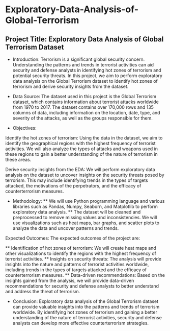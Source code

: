 # Exploratory-Data-Analysis-of-Global-Terrorism

## Project Title: Exploratory Data Analysis of Global Terrorism Dataset

* Introduction:
Terrorism is a significant global security concern. Understanding the patterns and trends in terrorist activities can aid security and defense analysts in identifying hot zones of terrorism and potential security threats. In this project, we aim to perform exploratory data analysis on the Global Terrorism dataset to identify hot zones of terrorism and derive security insights from the dataset.

* Data Source:
The dataset used in this project is the Global Terrorism dataset, which contains information about terrorist attacks worldwide from 1970 to 2017. The dataset contains over 170,000 rows and 135 columns of data, including information on the location, date, type, and severity of the attacks, as well as the groups responsible for them.

* Objectives:

Identify the hot zones of terrorism: Using the data in the dataset, we aim to identify the geographical regions with the highest frequency of terrorist activities. We will also analyze the types of attacks and weapons used in these regions to gain a better understanding of the nature of terrorism in these areas.

Derive security insights from the EDA: We will perform exploratory data analysis on the dataset to uncover insights on the security threats posed by terrorism. This may include identifying trends in the types of targets attacked, the motivations of the perpetrators, and the efficacy of counterterrorism measures.

* Methodology:
** We will use Python programming language and various libraries such as Pandas, Numpy, Seaborn, and Matplotlib to perform exploratory data analysis. 
** The dataset will be cleaned and preprocessed to remove missing values and inconsistencies. We will use visualizations such as heat maps, bar graphs, and scatter plots to analyze the data and uncover patterns and trends.

Expected Outcomes:
The expected outcomes of the project are:

** Identification of hot zones of terrorism: We will create heat maps and other visualizations to identify the regions with the highest frequency of terrorist activities.
** Insights on security threats: The analysis will provide insights into the nature and patterns of terrorist activities worldwide, including trends in the types of targets attacked and the efficacy of counterterrorism measures.
** Data-driven recommendations: Based on the insights gained from the analysis, we will provide data-driven recommendations for security and defense analysts to better understand and address the threat of terrorism.

* Conclusion:
Exploratory data analysis of the Global Terrorism dataset can provide valuable insights into the patterns and trends of terrorism worldwide. By identifying hot zones of terrorism and gaining a better understanding of the nature of terrorist activities, security and defense analysts can develop more effective counterterrorism strategies.
